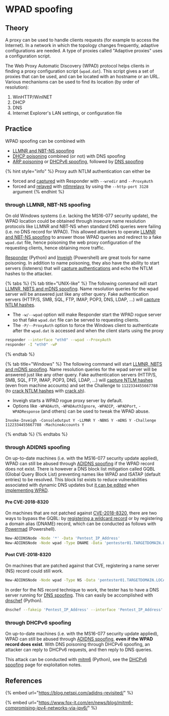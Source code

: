 # WPAD spoofing

## Theory

A proxy can be used to handle clients requests (for example to access the Internet). In a network in which the topology changes frequently, adaptive configurations are needed. A type of proxies called "Adaptive proxies" uses a configuration script.

The Web Proxy Automatic Discovery (WPAD) protocol helps clients in finding a proxy configuration script (`wpad.dat`). This script gives a set of proxies that can be used, and can be located with an hostname or an URL. Various mechanisms can be used to find its location (by order of resolution):

1. WinHTTP/WinINET
2. DHCP
3. DNS
4. Internet Explorer's LAN settings, or configuration file&#x20;

## Practice

WPAD spoofing can be combined with&#x20;

* [LLMNR and NBT-NS spoofing](llmnr-nbtns-mdns-spoofing.md)
* [DHCP poisoning](dhcp-poisoning.md) combined (or not) with DNS spoofing
* [ARP poisoning](arp-poisoning.md) or [DHCPv6 spoofing](dhcpv6-spoofing.md), followed by [DNS spoofing](dns-spoofing.md)

{% hint style="info" %}
Proxy auth NTLM authentication can either be

* forced and [captured](../ntlm/capture.md) with Responder with `--wredir` and `--ProxyAuth`&#x20;
* forced and [relayed](broken-reference) with [ntlmrelayx](https://github.com/SecureAuthCorp/impacket/blob/master/examples/ntlmrelayx.py) by using the `--http-port 3128` argument
{% endhint %}

### through LLMNR, NBT-NS spoofing

On old Windows systems (i.e. lacking the MS16-077 security update), the WPAD location could be obtained through insecure name resolution protocols like LLMNR and NBT-NS when standard DNS queries were failing (i.e. no DNS record for WPAD). This allowed attackers to operate [LLMNR and NBT-NS spoofing](llmnr-nbtns-mdns-spoofing.md) to answer those WPAD queries and redirect to a fake `wpad.dat` file, hence poisoning the web proxy configuration of the requesting clients, hence obtaining more traffic.

[Responder](https://github.com/SpiderLabs/Responder) (Python) and [Inveigh](https://github.com/Kevin-Robertson/Inveigh) (Powershell) are great tools for name poisoning. In addition to name poisoning, they also have the ability to start servers (listeners) that will [capture authentications](../ntlm/capture.md) and echo the NTLM hashes to the attacker.

{% tabs %}
{% tab title="UNIX-like" %}
The following command will start [LLMNR, NBTS and mDNS spoofing](llmnr-nbtns-mdns-spoofing.md). Name resolution queries for the wpad server will be answered just like any other query. Fake authentication servers (HTTP/S, SMB, SQL, FTP, IMAP, POP3, DNS, LDAP, ...) will [capture NTLM hashes](../ntlm/capture.md).

* The `-w/--wpad` option will make Responder start the WPAD rogue server so that fake `wpad.dat` file can be served to requesting clients.
* The `-P/--ProxyAuth` option to force the Windows client to authenticate after the `wpad.dat` is accessed and when the client starts using the proxy

```bash
responder --interface "eth0" --wpad --ProxyAuth
responder -I "eth0" -wP
```
{% endtab %}

{% tab title="Windows" %}
The following command will start [LLMNR, NBTS and mDNS spoofing](llmnr-nbtns-mdns-spoofing.md). Name resolution queries for the wpad server will be answered just like any other query. Fake authentication servers (HTTP/S, SMB, SQL, FTP, IMAP, POP3, DNS, LDAP, ...) will [capture NTLM hashes](../ntlm/capture.md) (even from machine accounts) and set the Challenge to `1122334455667788` (to [crack NTLM hashes](../credentials/cracking.md#practice) with [crack.sh](https://crack.sh/)).

* Inveigh starts a WPAD rogue proxy server by default.
* Options like `-WPADAuth`, `-WPADAuthIgnore`, `-WPADIP`, `-WPADPort`, `-WPADResponse` (and others) can be used to tweak the WPAD abuse.

```
Invoke-Inveigh -ConsoleOutput Y -LLMNR Y -NBNS Y -mDNS Y -Challenge 1122334455667788 -MachineAccounts Y
```
{% endtab %}
{% endtabs %}

### through ADIDNS spoofing

On up-to-date machines (i.e. with the MS16-077 security update applied), WPAD can still be abused through [ADIDNS spoofing](adidns-spoofing.md) if the WPAD record does not exist. There is however a DNS block list mitigation called GQBL (Global Query Block List) preventing names like WPAD and ISATAP (default entries) to be resolved. This block list exists to reduce vulnerabilities associated with dynamic DNS updates but [it can be edited](https://docs.microsoft.com/en-us/previous-versions/tn-archive/cc995158\(v=technet.10\)) when [implementing WPAD](https://docs.microsoft.com/en-us/previous-versions/tn-archive/cc995261\(v=technet.10\)).

#### Pre CVE-2018-8320

On machines that are not patched against [CVE-2018-8320](https://portal.msrc.microsoft.com/en-US/security-guidance/advisory/CVE-2018-8320), there are two ways to bypass the GQBL: by [registering a wildcard record](adidns-spoofing.md#manuel-record-addition) or by registering a domain alias (DNAME) record, which can be conducted as follows with [Powermad](https://github.com/Kevin-Robertson/Powermad) (Powershell).

```bash
New-ADIDNSNode -Node '*' -Data 'Pentest_IP_Address'
New-ADIDNSNode -Node wpad -Type DNAME -Data 'pentester01.TARGETDOMAIN.LOCAL'
```

#### Post CVE-2018-8320

On machines that are patched against that CVE, registering a name server (NS) record could still work.&#x20;

```bash
New-ADIDNSNode -Node wpad -Type NS -Data 'pentester01.TARGETDOMAIN.LOCAL'
```

In order for the NS record technique to work, the tester has to have a DNS server running for [DNS spoofing](dns-spoofing.md). This can easily be accomplished with [dnschef](https://github.com/iphelix/dnschef) (Python).

```bash
dnschef --fakeip 'Pentest_IP_Address' --interface 'Pentest_IP_Address' --port 53 --logfile dnschef.log
```

### through DHCPv6 spoofing

On up-to-date machines (i.e. with the MS16-077 security update applied), WPAD can still be abused through [ADIDNS spoofing](adidns-spoofing.md), **even if the WPAD record does exist**. With DNS poisoning through DHCPv6 spoofing, an attacker can reply to DHCPv6 requests, and then reply to DNS queries.

This attack can be conducted with [mitm6](https://github.com/fox-it/mitm6) (Python), see the [DHCPv6 spoofing](dhcpv6-spoofing.md) page for exploitation notes.

## References

{% embed url="https://blog.netspi.com/adidns-revisited/" %}

{% embed url="https://www.fox-it.com/en/news/blog/mitm6-compromising-ipv4-networks-via-ipv6/" %}

